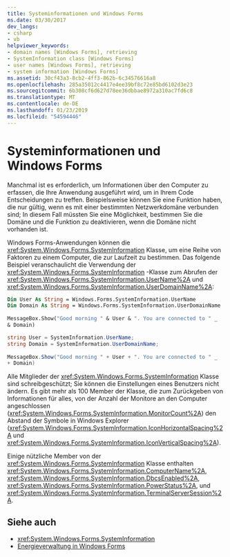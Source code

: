 ```yaml
---
title: Systeminformationen und Windows Forms
ms.date: 03/30/2017
dev_langs:
- csharp
- vb
helpviewer_keywords:
- domain names [Windows Forms], retrieving
- SystemInformation class [Windows Forms]
- user names [Windows Forms], retrieving
- system information [Windows Forms]
ms.assetid: 30cf43a3-8cb2-4ff3-862b-6c34576616a8
ms.openlocfilehash: 285a35012c4417e4ee39bf8c72e85bd6102d3e23
ms.sourcegitcommit: 6b308cf6d627d78ee36dbbae8972a310ac7fd6c8
ms.translationtype: MT
ms.contentlocale: de-DE
ms.lasthandoff: 01/23/2019
ms.locfileid: "54594446"
---
```

# <a name="system-information-and-windows-forms"></a>Systeminformationen und Windows Forms
Manchmal ist es erforderlich, um Informationen über den Computer zu erfassen, die Ihre Anwendung ausgeführt wird, um in Ihrem Code Entscheidungen zu treffen. Beispielsweise können Sie eine Funktion haben, die nur gültig, wenn es mit einer bestimmten Netzwerkdomäne verbunden sind; In diesem Fall müssten Sie eine Möglichkeit, bestimmen Sie die Domäne und die Funktion zu deaktivieren, wenn die Domäne nicht vorhanden ist.  
  
 Windows Forms-Anwendungen können die <xref:System.Windows.Forms.SystemInformation> Klasse, um eine Reihe von Faktoren zu einem Computer, die zur Laufzeit zu bestimmen. Das folgende Beispiel veranschaulicht die Verwendung der <xref:System.Windows.Forms.SystemInformation> -Klasse zum Abrufen der <xref:System.Windows.Forms.SystemInformation.UserName%2A> und <xref:System.Windows.Forms.SystemInformation.UserDomainName%2A>:  
  
```vb  
Dim User As String = Windows.Forms.SystemInformation.UserName  
Dim Domain As String = Windows.Forms.SystemInformation.UserDomainName  
  
MessageBox.Show("Good morning " & User & ". You are connected to " _  
& Domain)  
```  
  
```csharp  
string User = SystemInformation.UserName;  
string Domain = SystemInformation.UserDomainName;  
  
MessageBox.Show("Good morning " + User + ". You are connected to " _  
+ Domain)  
```  
  
 Alle Mitglieder der <xref:System.Windows.Forms.SystemInformation> Klasse sind schreibgeschützt; Sie können die Einstellungen eines Benutzers nicht ändern. Es gibt mehr als 100 Member der Klasse, die zum Zurückgeben von Informationen für alles, von der Anzahl der Monitore an den Computer angeschlossen (<xref:System.Windows.Forms.SystemInformation.MonitorCount%2A>) den Abstand der Symbole in Windows Explorer (<xref:System.Windows.Forms.SystemInformation.IconHorizontalSpacing%2A> und <xref:System.Windows.Forms.SystemInformation.IconVerticalSpacing%2A>).  
  
 Einige nützliche Member von der <xref:System.Windows.Forms.SystemInformation> Klasse enthalten <xref:System.Windows.Forms.SystemInformation.ComputerName%2A>, <xref:System.Windows.Forms.SystemInformation.DbcsEnabled%2A>, <xref:System.Windows.Forms.SystemInformation.PowerStatus%2A>, und <xref:System.Windows.Forms.SystemInformation.TerminalServerSession%2A>.  
  
## <a name="see-also"></a>Siehe auch
- <xref:System.Windows.Forms.SystemInformation>
- [Energieverwaltung in Windows Forms](../../../../docs/framework/winforms/advanced/power-management-in-windows-forms.md)
